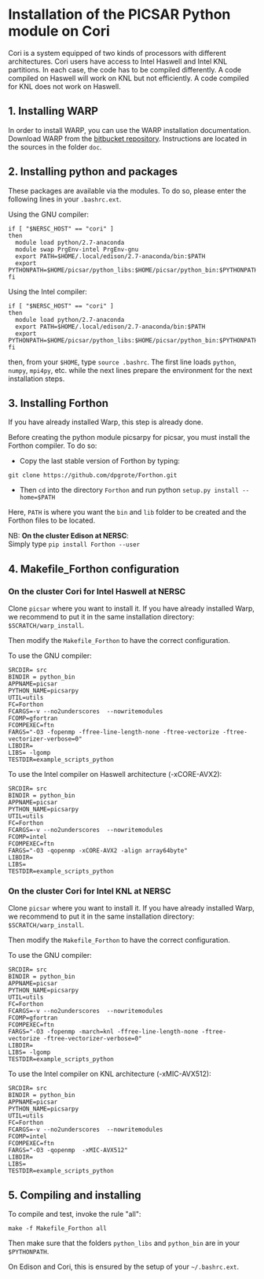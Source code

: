 # **Installation of the PICSAR Python module on Cori**

Cori is a system equipped of two kinds of processors with different architectures.
Cori users have access to Intel Haswell and Intel KNL partitions.
In each case, the code has to be compiled differently.
A code compiled on Haswell will work on KNL but not efficiently.
A code compiled for KNL does not work on Haswell.

## **1. Installing WARP**

In order to install WARP, you can use the WARP installation documentation.
Download WARP from the [bitbucket repository](https://bitbucket.org/berkeleylab/warp).
Instructions are located in the sources in the folder `doc`.

## **2. Installing python and packages**

These packages are available via the modules.
To do so, please enter the following lines in your `.bashrc.ext`.

Using the GNU compiler:

```
if [ "$NERSC_HOST" == "cori" ]
then
  module load python/2.7-anaconda
  module swap PrgEnv-intel PrgEnv-gnu
  export PATH=$HOME/.local/edison/2.7-anaconda/bin:$PATH
  export PYTHONPATH=$HOME/picsar/python_libs:$HOME/picsar/python_bin:$PYTHONPATH
fi
```

Using the Intel compiler:

```
if [ "$NERSC_HOST" == "cori" ]
then
  module load python/2.7-anaconda
  export PATH=$HOME/.local/edison/2.7-anaconda/bin:$PATH
  export PYTHONPATH=$HOME/picsar/python_libs:$HOME/picsar/python_bin:$PYTHONPATH
fi
```

then, from your `$HOME`, type `source .bashrc`. The first line loads
`python`, `numpy`, `mpi4py`, etc. while the next lines prepare the
environment for the next installation steps.

## **3. Installing Forthon**

If you have already installed Warp, this step is already done.

Before creating the python module picsarpy for picsar, 
you must install the Forthon compiler. 
To do so: 

* Copy the last stable version of Forthon by typing:
```
git clone https://github.com/dpgrote/Forthon.git
```

* Then `cd` into the directory `Forthon` and run python `setup.py install --home=$PATH`

Here, `PATH` is where you want the `bin` and `lib` folder to be created 
and the Forthon files to be located.

NB: **On the cluster Edison at NERSC**:  
Simply type `pip install Forthon --user`

## **4. Makefile_Forthon configuration**

### **On the cluster Cori for Intel Haswell at NERSC**

Clone `picsar` where you want to install it. 
If you have already installed Warp, 
we recommend to put it in the same installation directory: `$SCRATCH/warp_install`. 

Then modify the `Makefile_Forthon` to have the correct configuration.

To use the GNU compiler:
```
SRCDIR= src
BINDIR = python_bin
APPNAME=picsar
PYTHON_NAME=picsarpy
UTIL=utils
FC=Forthon
FCARGS=-v --no2underscores  --nowritemodules
FCOMP=gfortran
FCOMPEXEC=ftn
FARGS="-O3 -fopenmp -ffree-line-length-none -ftree-vectorize -ftree-vectorizer-verbose=0"
LIBDIR=
LIBS= -lgomp
TESTDIR=example_scripts_python
```

To use the Intel compiler on Haswell architecture (-xCORE-AVX2):
```
SRCDIR= src
BINDIR = python_bin
APPNAME=picsar
PYTHON_NAME=picsarpy
UTIL=utils
FC=Forthon
FCARGS=-v --no2underscores  --nowritemodules
FCOMP=intel
FCOMPEXEC=ftn
FARGS="-O3 -qopenmp -xCORE-AVX2 -align array64byte"
LIBDIR=
LIBS=
TESTDIR=example_scripts_python
```

### **On the cluster Cori for Intel KNL at NERSC**

Clone `picsar` where you want to install it. 
If you have already installed Warp, 
we recommend to put it in the same installation directory: `$SCRATCH/warp_install`. 

Then modify the `Makefile_Forthon` to have the correct configuration.

To use the GNU compiler:
```
SRCDIR= src
BINDIR = python_bin
APPNAME=picsar
PYTHON_NAME=picsarpy
UTIL=utils
FC=Forthon
FCARGS=-v --no2underscores  --nowritemodules
FCOMP=gfortran
FCOMPEXEC=ftn
FARGS="-O3 -fopenmp -march=knl -ffree-line-length-none -ftree-vectorize -ftree-vectorizer-verbose=0"
LIBDIR=
LIBS= -lgomp
TESTDIR=example_scripts_python
```

To use the Intel compiler on KNL architecture (-xMIC-AVX512):
```
SRCDIR= src
BINDIR = python_bin
APPNAME=picsar
PYTHON_NAME=picsarpy
UTIL=utils
FC=Forthon
FCARGS=-v --no2underscores  --nowritemodules
FCOMP=intel
FCOMPEXEC=ftn
FARGS="-O3 -qopenmp  -xMIC-AVX512"
LIBDIR=
LIBS=
TESTDIR=example_scripts_python
```


## **5. Compiling and installing**


To compile and test, invoke the rule "all": 
```
make -f Makefile_Forthon all
```
Then make sure that the folders `python_libs` and `python_bin` are in
your `$PYTHONPATH`.

On Edison and Cori, this is ensured by the setup of your `~/.bashrc.ext`.



